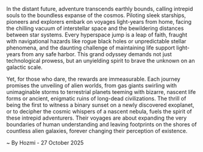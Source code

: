 
In the distant future, adventure transcends earthly bounds, calling intrepid souls to the boundless expanse of the cosmos. Piloting sleek starships, pioneers and explorers embark on voyages light-years from home, facing the chilling vacuum of interstellar space and the bewildering distances between star systems. Every hyperspace jump is a leap of faith, fraught with navigational hazards like rogue black holes or unpredictable stellar phenomena, and the daunting challenge of maintaining life support light-years from any safe harbor. This grand odyssey demands not just technological prowess, but an unyielding spirit to brave the unknown on an galactic scale.

Yet, for those who dare, the rewards are immeasurable. Each journey promises the unveiling of alien worlds, from gas giants swirling with unimaginable storms to terrestrial planets teeming with bizarre, nascent life forms or ancient, enigmatic ruins of long-dead civilizations. The thrill of being the first to witness a binary sunset on a newly discovered exoplanet, or to decipher the cosmic whispers of a nascent nebula, fuels the spirit of these intrepid adventurers. Their voyages are about expanding the very boundaries of human understanding and leaving footprints on the shores of countless alien galaxies, forever changing their perception of existence.

~ By Hozmi - 27 October 2025
